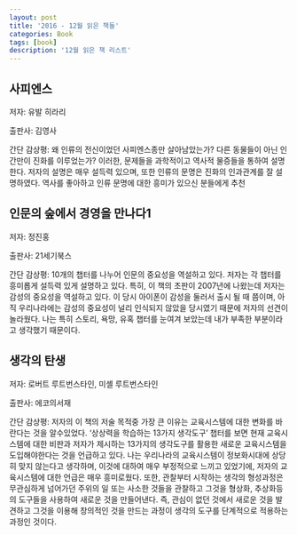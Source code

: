 ```yaml
---
layout: post
title: '2016 - 12월 읽은 책들'
categories: Book
tags: [book]
description: '12월 읽은 책 리스트'
---
```


## 사피엔스
저자: 유발 히라리

출판사: 김영사

간단 감상평: 왜 인류의 전신이었던 사피엔스종만 살아남았는가? 다른 동물들이 아닌 인간만이 진화를 이루었는가? 이러한, 문제들을 과학적이고 역사적 물증들을 통하여 설명한다. 저자의 설명은 매우 설득력 있으며, 또한 인류의 문명은 진화의 인과관계를 잘 설명하였다. 역사를 좋아하고 인류 문명에 대한 흥미가 있으신 분들에게 추천

## 인문의 숲에서 경영을 만나다1
저자: 정진홍

출판사: 21세기북스

간단 감상평: 10개의 챕터를 나누어 인문의 중요성을 역설하고 있다. 저자는 각 챕터를 흥미롭게 설득력 있게 설명하고 있다. 특히, 이 책의 초판이 2007년에 나왔는데 저자는 감성의 중요성을 역설하고 있다. 이 당시 아이폰이 감성을 둘러서 출시 될 때 쯤이며, 아직 우리나라에는 감성의 중요성이 널리 인식되지 않았을 당시였기 때문에 저자의 선견이 놀라웠다. 나는 특히 스토리, 욕망, 유혹 챕터를 눈여겨 보았는데 내가 부족한 부분이라고 생각했기 때문이다.

## 생각의 탄생
저자: 로버트 루트번스타인, 미셸 루트번스타인

출판사: 에코의서재

간단 감상평: 저자의 이 책의 저술 목적중 가장 큰 이유는 교육시스템에 대한 변화를 바란다는 것을 알수있었다. ‘상상력을 학습하는 13가지 생각도구’ 챕터를 보면 현재 교육시스템에 대한 비판과 저자가 제시하는 13가지의 생각도구를 활용한 새로운 교육시스템을 도입해야한다는 것을 언급하고 있다. 나는 우리나라의 교육시스템이 정보화시대에 상당히 맞지 않는다고 생각하며, 이것에 대하여 매우 부정적으로 느끼고 있었기에, 저자의 교육시스템에 대한 언급은 매우 흥미로웠다. 또한, 관찰부터 시작하는 생각의 형성과정은 무관심하게 넘어가던 주위의 일 또는 사소한 것들을 관찰하고 그것을 형상화, 추상화등의 도구들을 사용하여 새로운 것을 만들어낸다. 즉, 관심이 없던 것에서 새로운 것을 발견하고 그것을 이용해 창의적인 것을 만드는 과정이 생각의 도구를 단계적으로 적용하는 과정인 것이다.